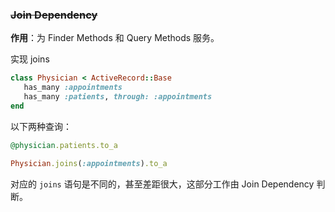 ### ~~Join Dependency~~

**作用**：为 Finder Methods 和 Query Methods 服务。

实现 joins

```ruby
class Physician < ActiveRecord::Base
   has_many :appointments
   has_many :patients, through: :appointments
end
```

以下两种查询：

```ruby
@physician.patients.to_a

Physician.joins(:appointments).to_a
```

对应的 `joins` 语句是不同的，甚至差距很大，这部分工作由 Join Dependency 判断。
